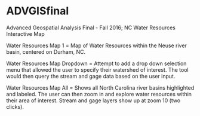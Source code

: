 # ADVGISfinal
Advanced Geospatial Analysis Final - Fall 2016; NC Water Resources Interactive Map

Water Resources Map 1 = Map of Water Resources within the Neuse river basin, centered on Durham, NC. 

Water Resources Map Dropdown = Attempt to add a drop down selection menu that allowed the user to specify their watershed of interest. The tool would then query 
  the stream and gage data based on the user input.
  
Water Resources Map All = Shows all North Carolina river basins highlighted and labeled. The user can then zoom in and explore water resources
   within their area of interest. Stream and gage layers show up at zoom 10 (two clicks). 
